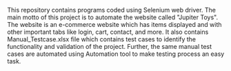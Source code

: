 This repository contains programs coded using Selenium web driver. The main motto of this project is to automate the website called "Jupiter Toys". The website is an e-commerce website which has items displayed and with other important tabs like login, cart, contact, and more.
It also contains Manual_Testcase.xlsx file which contains test cases to identify the functionality and validation of the project.
Further, the same manual test cases are automated using Automation tool to make testing process an easy task.

